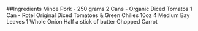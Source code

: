 ##Ingredients
Mince Pork - 250 grams 
2 Cans - Organic Diced Tomatos
1 Can - Rotel Original Diced Tomatoes & Green Chilies 10oz
4 Medium Bay Leaves
1 Whole Onion
Half a stick of butter
Chopped Carrot
